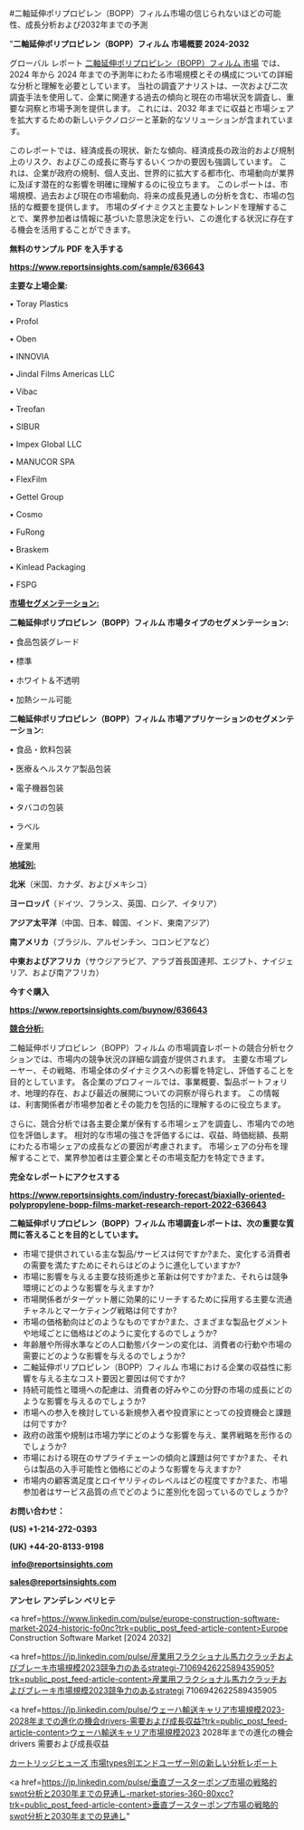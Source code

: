 #二軸延伸ポリプロピレン（BOPP）フィルム市場の信じられないほどの可能性、成長分析および2032年までの予測

"<strong>二軸延伸ポリプロピレン（BOPP）フィルム 市場概要 2024-2032</strong>

グローバル レポート <a href=https://www.reportsinsights.com/sample/636643>二軸延伸ポリプロピレン（BOPP）フィルム 市場</a> では、2024 年から 2024 年までの予測年にわたる市場規模とその構成についての詳細な分析と理解を必要としています。 当社の調査アナリストは、一次および二次調査手法を使用して、企業に関連する過去の傾向と現在の市場状況を調査し、重要な洞察と市場予測を提供します。 これには、2032 年までに収益と市場シェアを拡大​​するための新しいテクノロジーと革新的なソリューションが含まれています。

このレポートでは、経済成長の現状、新たな傾向、経済成長の政治的および規制上のリスク、およびこの成長に寄与するいくつかの要因も強調しています。 これは、企業が政府の規制、個人支出、世界的に拡大する都市化、市場動向が業界に及ぼす潜在的な影響を明確に理解するのに役立ちます。 このレポートは、市場規模、過去および現在の市場動向、将来の成長見通しの分析を含む、市場の包括的な概要を提供します。 市場のダイナミクスと主要なトレンドを理解することで、業界参加者は情報に基づいた意思決定を行い、この進化する状況に存在する機会を活用することができます。

<strong><b>無料のサンプル PDF を入手する</b></strong>

<a href=https://www.reportsinsights.com/sample/636643><strong><u>https://www.reportsinsights.com/sample/636643</u></strong></a>

<strong>主要な上場企業:</strong>

• Toray Plastics

• Profol

• Oben

• INNOVIA

• Jindal Films Americas LLC

• Vibac

• Treofan

• SIBUR

• Impex Global LLC

• MANUCOR SPA

• FlexFilm

• Gettel Group

• Cosmo

• FuRong

• Braskem

• Kinlead Packaging

• FSPG

<strong><u>市場セグメンテーション</u></strong><strong><u>:</u></strong>

<strong>二軸延伸ポリプロピレン（BOPP）フィルム 市場タイプのセグメンテーション:</strong>

• 食品包装グレード

• 標準

• ホワイト＆不透明

• 加熱シール可能

<strong>二軸延伸ポリプロピレン（BOPP）フィルム 市場アプリケーションのセグメンテーション:</strong>

• 食品・飲料包装

• 医療＆ヘルスケア製品包装

• 電子機器包装

• タバコの包装

• ラベル

• 産業用

<strong><u>地域別</u></strong><strong><u>:</u></strong>

<strong>北米</strong>（米国、カナダ、およびメキシコ）

<strong>ヨーロッパ</strong>（ドイツ、フランス、英国、ロシア、イタリア）

<strong>アジア太平洋</strong>（中国、日本、韓国、インド、東南アジア）

<strong>南アメリカ</strong>（ブラジル、アルゼンチン、コロンビアなど）

<strong>中東およびアフリカ</strong>（サウジアラビア、アラブ首長国連邦、エジプト、ナイジェリア、および南アフリカ）

<strong>今すぐ購入</strong>

<a href=https://www.reportsinsights.com/buynow/636643><strong><u>https://www.reportsinsights.com/buynow/636643</u></strong></a>

<strong><u>競合分析:</u></strong>

二軸延伸ポリプロピレン（BOPP）フィルム の市場調査レポートの競合分析セクションでは、市場内の競争状況の詳細な調査が提供されます。 主要な市場プレーヤー、その戦略、市場全体のダイナミクスへの影響を特定し、評価することを目的としています。 各企業のプロフィールでは、事業概要、製品ポートフォリオ、地理的存在、および最近の展開についての洞察が得られます。 この情報は、利害関係者が市場参加者とその能力を包括的に理解するのに役立ちます。

さらに、競合分析では各主要企業が保有する市場シェアを調査し、市場内での地位を評価します。 相対的な市場の強さを評価するには、収益、時価総額、長期にわたる市場シェアの成長などの要因が考慮されます。 市場シェアの分布を理解することで、業界参加者は主要企業とその市場支配力を特定できます。

<strong>完全なレポートにアクセスする</strong>

<a href=https://www.reportsinsights.com/industry-forecast/biaxially-oriented-polypropylene-bopp-films-market-research-report-2022-636643><strong><u><b>https://www.reportsinsights.com/industry-forecast/biaxially-oriented-polypropylene-bopp-films-market-research-report-2022-636643</b></u></strong></a>

<strong><b>二軸延伸ポリプロピレン（BOPP）フィルム 市場調査レポートは、次の重要な質問に答えることを目的としています。</b></strong>
<ul>
  <li>市場で提供されている主な製品/サービスは何ですか?また、変化する消費者の需要を満たすためにそれらはどのように進化していますか?</li>
  <li>市場に影響を与える主要な技術進歩と革新は何ですか?また、それらは競争環境にどのような影響を与えますか?</li>
  <li>市場関係者がターゲット層に効果的にリーチするために採用する主要な流通チャネルとマーケティング戦略は何ですか?</li>
  <li>市場の価格動向はどのようなものですか?また、さまざまな製品セグメントや地域ごとに価格はどのように変化するのでしょうか?</li>
  <li>年齢層や所得水準などの人口動態パターンの変化は、消費者の行動や市場の需要にどのような影響を与えるのでしょうか?</li>
  <li>二軸延伸ポリプロピレン（BOPP）フィルム 市場における企業の収益性に影響を与える主なコスト要因と要因は何ですか?</li>
  <li>持続可能性と環境への配慮は、消費者の好みやこの分野の市場の成長にどのような影響を与えるのでしょうか?</li>
  <li>市場への参入を検討している新規参入者や投資家にとっての投資機会と課題は何ですか?</li>
  <li>政府の政策や規制は市場力学にどのような影響を与え、業界戦略を形作るのでしょうか?</li>
  <li>市場における現在のサプライチェーンの傾向と課題は何ですか?また、それらは製品の入手可能性と価格にどのような影響を与えますか?</li>
  <li>市場内の顧客満足度とロイヤリティのレベルはどの程度ですか?また、市場参加者はサービス品質の点でどのように差別化を図っているのでしょうか?</li>
</ul>
<strong>お問い合わせ：</strong>

<strong>(US) +1-214-272-0393</strong>

<strong>(UK) +44-20-8133-9198</strong>

<strong> </strong><a href=info@reportsinsights.com><strong><u>info@reportsinsights.com</u></strong></a>

<a href=sales@reportsinsights.com><strong><u>sales@reportsinsights.com</u></strong></a>

<strong>アンセレ アンデレン ベリヒテ</strong>

<a href=https://www.linkedin.com/pulse/europe-construction-software-market-2024-historic-fo0nc?trk=public_post_feed-article-content>Europe Construction Software Market [2024 2032]</a>

<a href=https://jp.linkedin.com/pulse/産業用フラクショナル馬力クラッチおよびブレーキ市場規模2023競争力のあるstrategi-7106942622589435905?trk=public_post_feed-article-content>産業用フラクショナル馬力クラッチおよびブレーキ市場規模2023競争力のあるstrategi 7106942622589435905</a>

<a href=https://jp.linkedin.com/pulse/ウェーハ輸送キャリア市場規模2023-2028年までの進化の機会drivers-需要および成長収益?trk=public_post_feed-article-content>ウェーハ輸送キャリア市場規模2023 2028年までの進化の機会drivers 需要および成長収益</a>

<a href=https://www.linkedin.com/pulse/カートリッジヒューズ-市場types別エンドユーザー別の新しい分析レポート-community-market-research/>カートリッジヒューズ 市場types別エンドユーザー別の新しい分析レポート</a>

<a href=https://jp.linkedin.com/pulse/垂直ブースターポンプ市場の戦略的swot分析と2030年までの見通し-market-stories-360-80xcc?trk=public_post_feed-article-content>垂直ブースターポンプ市場の戦略的swot分析と2030年までの見通し</a>"
